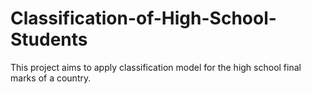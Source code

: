# Classification-of-High-School-Students
This project aims to apply classification model for the high school final marks of a country.
